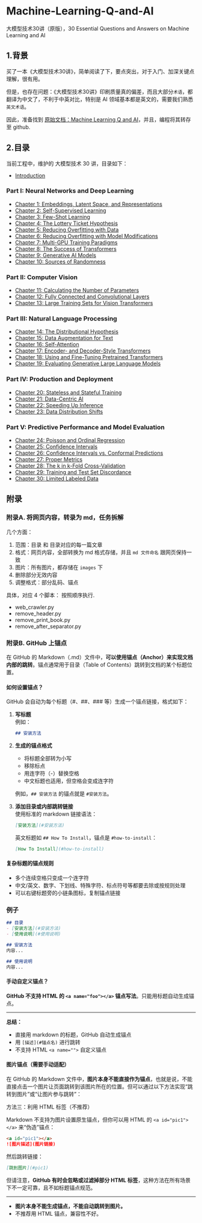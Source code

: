 # Machine-Learning-Q-and-AI
大模型技术30讲（原版），30 Essential Questions and Answers on Machine Learning and AI

## 1.背景

买了一本《大模型技术30讲》，简单阅读了下，要点突出，对于入门、加深关键点理解，很有用。

但是，也存在问题：《大模型技术30讲》印刷质量真的偏差，而且大部分`术语`，都翻译为中文了，不利于中英对比，特别是 AI 领域基本都是英文的，需要我们熟悉`英文术语`。


因此，准备找到 [原始文档：Machine Learning Q and AI](https://sebastianraschka.com/books/ml-q-and-ai/)，并且，编程将其转存至 github.


## 2.目录

当前工程中，维护的 大模型技术 30 讲，目录如下：

- [Introduction](./pages/_books_ml-q-and-ai-chapters_introduction.md)

### Part I: Neural Networks and Deep Learning

- [Chapter 1: Embeddings, Latent Space, and Representations](./pages/_books_ml-q-and-ai-chapters_ch01)
- [Chapter 2: Self-Supervised Learning](./pages/_books_ml-q-and-ai-chapters_ch02)
- [Chapter 3: Few-Shot Learning](./pages/_books_ml-q-and-ai-chapters_ch03)
- [Chapter 4: The Lottery Ticket  Hypothesis](./pages/_books_ml-q-and-ai-chapters_ch04)
- [Chapter 5: Reducing Overfitting with Data](./pages/_books_ml-q-and-ai-chapters_ch05)
- [Chapter 6: Reducing Overfitting with Model Modifications](./pages/_books_ml-q-and-ai-chapters_ch06)
- [Chapter 7: Multi-GPU Training Paradigms](./pages/_books_ml-q-and-ai-chapters_ch07)
- [Chapter 8: The Success of Transformers](./pages/_books_ml-q-and-ai-chapters_ch08)
- [Chapter 9: Generative AI Models](./pages/_books_ml-q-and-ai-chapters_ch09)
- [Chapter 10: Sources of Randomness](./pages/_books_ml-q-and-ai-chapters_ch10)

### Part II: Computer Vision

- [Chapter 11: Calculating the Number of Parameters](./pages/_books_ml-q-and-ai-chapters_ch11)
- [Chapter 12: Fully Connected and Convolutional Layers](./pages/_books_ml-q-and-ai-chapters_ch12)
- [Chapter 13: Large Training Sets for Vision Transformers](./pages/_books_ml-q-and-ai-chapters_ch13)

### Part III: Natural Language Processing

- [Chapter 14: The Distributional Hypothesis](./pages/_books_ml-q-and-ai-chapters_ch14)
- [Chapter 15: Data Augmentation for Text](./pages/_books_ml-q-and-ai-chapters_ch15)
- [Chapter 16: Self-Attention](./pages/_books_ml-q-and-ai-chapters_ch16)
- [Chapter 17: Encoder- and Decoder-Style Transformers](./pages/_books_ml-q-and-ai-chapters_ch17)
- [Chapter 18: Using and Fine-Tuning Pretrained Transformers](./pages/_books_ml-q-and-ai-chapters_ch18)
- [Chapter 19: Evaluating Generative Large Language Models](./pages/_books_ml-q-and-ai-chapters_ch19)

### Part IV: Production and Deployment

- [Chapter 20: Stateless and Stateful Training](./pages/_books_ml-q-and-ai-chapters_ch20)
- [Chapter 21: Data-Centric AI](./pages/_books_ml-q-and-ai-chapters_ch21)
- [Chapter 22: Speeding Up Inference](./pages/_books_ml-q-and-ai-chapters_ch22)
- [Chapter 23: Data Distribution Shifts](./pages/_books_ml-q-and-ai-chapters_ch23)

### Part V: Predictive Performance and Model Evaluation

- [Chapter 24: Poisson and Ordinal Regression](./pages/_books_ml-q-and-ai-chapters_ch24)
- [Chapter 25: Confidence Intervals](./pages/_books_ml-q-and-ai-chapters_ch25)
- [Chapter 26: Confidence Intervals vs. Conformal Predictions](./pages/_books_ml-q-and-ai-chapters_ch26)
- [Chapter 27: Proper Metrics](./pages/_books_ml-q-and-ai-chapters_ch27)
- [Chapter 28: The k in k-Fold Cross-Validation](./pages/_books_ml-q-and-ai-chapters_ch28)
- [Chapter 29: Training and Test Set Discordance](./pages/_books_ml-q-and-ai-chapters_ch29)
- [Chapter 30: Limited Labeled Data](./pages/_books_ml-q-and-ai-chapters_ch30)








## 附录

### 附录A. 将网页内容，转录为 md，任务拆解

几个方面：

1. 范围：目录 和 目录对应的每一篇文章
2. 格式：网页内容，全部转换为 md 格式存储，并且 `md 文件命名` 跟网页保持一致
3. 图片：所有图片，都存储在 `images` 下
4. 删除部分无效内容
5. 调整格式：部分乱码、锚点

具体，对应 4 个脚本： 按照顺序执行.

* web_crawler.py 
* remove_header.py
* remove_print_book.py
* remove_after_separator.py   


### 附录B. GitHub 上锚点

在 GitHub 的 Markdown（.md）文件中，**可以使用锚点（Anchor）来实现文档内部的跳转**。锚点通常用于目录（Table of Contents）跳转到文档的某个标题位置。

#### 如何设置锚点？

GitHub 会自动为每个标题（#、##、### 等）生成一个锚点链接，格式如下：

1. **写标题**  
   例如：
   ```markdown
   ## 安装方法
   ```

2. **生成的锚点格式**  
   - 将标题全部转为小写
   - 移除标点
   - 用连字符（-）替换空格
   - 中文标题也适用，但空格会变成连字符

   例如，`## 安装方法` 的锚点就是 `#安装方法`。

3. **添加目录或内部跳转链接**  
   使用标准的 markdown 链接语法：

   ```markdown
   [安装方法](#安装方法)
   ```

   英文标题如 `## How To Install`，锚点是 `#how-to-install`：

   ```markdown
   [How To Install](#how-to-install)
   ```

#### 复杂标题的锚点规则

- 多个连续空格只变成一个连字符
- 中文/英文、数字、下划线、特殊字符、标点符号等都要去除或按规则处理
- 可以右键标题旁的小链条图标，复制锚点链接

### 例子

````markdown
## 目录
- [安装方法](#安装方法)
- [使用说明](#使用说明)

## 安装方法
内容...

## 使用说明
内容...
````

#### 手动自定义锚点？

**GitHub 不支持 HTML 的 `<a name="foo"></a>` 锚点写法**。只能用标题自动生成锚点。

---

**总结：**  
- 直接用 markdown 的标题，GitHub 自动生成锚点
- 用 `[描述](#锚点名)` 进行跳转
- 不支持 HTML `<a name="">` 自定义锚点


#### 图片锚点（需要手动适配）


在 GitHub 的 Markdown 文件中，**图片本身不能直接作为锚点**，也就是说，不能直接点击一个图片让页面跳转到该图片所在的位置。但可以通过以下方法实现“跳转到图片”或“让图片参与跳转”：

 方法三：利用 HTML 标签（不推荐）

Markdown 不支持为图片设置原生锚点，但你可以用 HTML 的 `<a id="pic1"></a>` 来“伪造”锚点：

````markdown
<a id="pic1"></a>
![图片描述](图片链接)
````

然后跳转链接：

````markdown
[跳到图片](#pic1)
````

但请注意，**GitHub 有时会忽略或过滤掉部分 HTML 标签**，这种方法在所有场景下不一定可靠，且不如标题锚点规范。

---

- **图片本身不能生成锚点，不能自动跳转到图片。**
- 不推荐用 HTML 锚点，兼容性不好。


